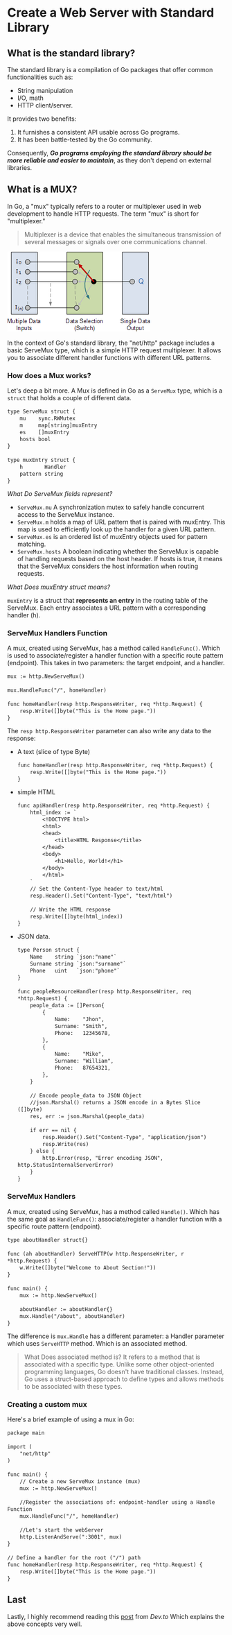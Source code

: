 # Create a Web Server with Standard Library

## What is the standard library?

The standard library is a compilation of Go packages that offer common functionalities such as:

- String manipulation
- I/O, math
- HTTP client/server. 

It provides two benefits:

1. It furnishes a consistent API usable across Go programs.
1. It has been battle-tested by the Go community.

Consequently, ***Go programs employing the standard library should be more reliable and easier to maintain***, as they don't depend on external libraries.

## What is a MUX?

In Go, a "mux" typically refers to a router or multiplexer used in web development to handle HTTP requests. The term "mux" is short for "multiplexer."

> Multiplexer is a device that enables the simultaneous transmission of several messages or signals over one communications channel.

![](/project-1/resources/multiplexer.gif)

In the context of Go's standard library, the "net/http" package includes a basic ServeMux type, which is a simple HTTP request multiplexer. It allows you to associate different handler functions with different URL patterns.

### How does a Mux works?

Let's deep a bit more. A Mux is defined in Go as a `ServeMux` type, which is a `struct` that holds a couple of different data.

```
type ServeMux struct {
    mu    sync.RWMutex
    m     map[string]muxEntry
    es    []muxEntry
    hosts bool
}

type muxEntry struct {
    h       Handler
    pattern string
}
```

*What Do ServeMux fields represent?*

- `ServeMux.mu` A synchronization mutex to safely handle concurrent access to the ServeMux instance.
- `ServeMux.m` holds a map of URL pattern that is paired with muxEntry. This map is used to efficiently look up the handler for a given URL pattern.
- `ServeMux.es` is an ordered list of muxEntry objects used for pattern matching.
- `ServeMux.hosts` A boolean indicating whether the ServeMux is capable of handling requests based on the host header. If hosts is true, it means that the ServeMux considers the host information when routing requests.

*What Does muxEntry struct means?*

`muxEntry` is a struct that **represents an entry** in the routing table of the ServeMux. Each entry associates a URL pattern with a corresponding handler (h).

### ServeMux Handlers Function

A mux, created using ServeMux, has a method called `HandleFunc()`. Which is used to associate/register a handler function with a specific route pattern (endpoint). 
This takes in two parameters: the target endpoint, and a handler.

```
mux := http.NewServeMux()

mux.HandleFunc("/", homeHandler)

func homeHandler(resp http.ResponseWriter, req *http.Request) {
	resp.Write([]byte("This is the Home page."))
}
```

The `resp http.ResponseWriter` parameter can also write any data to the response:

- A text (slice of type Byte)
    ```
    func homeHandler(resp http.ResponseWriter, req *http.Request) {
        resp.Write([]byte("This is the Home page."))
    }
    ```
- simple HTML
    ```
    func apiHandler(resp http.ResponseWriter, req *http.Request) {
        html_index := `
            <!DOCTYPE html>
            <html>
            <head>
                <title>HTML Response</title>
            </head>
            <body>
                <h1>Hello, World!</h1>
            </body>
            </html>
        `
        // Set the Content-Type header to text/html
        resp.Header().Set("Content-Type", "text/html")

        // Write the HTML response
        resp.Write([]byte(html_index))
    }
    ```
- JSON data.
    ```
    type Person struct {
        Name    string `json:"name"`
        Surname string `json:"surname"`
        Phone   uint   `json:"phone"`
    }

    func peopleResourceHandler(resp http.ResponseWriter, req *http.Request) {
        people_data := []Person{
            {
                Name:    "Jhon",
                Surname: "Smith",
                Phone:   12345678,
            },
            {
                Name:    "Mike",
                Surname: "William",
                Phone:   87654321,
            },
        }

        // Encode people_data to JSON Object
        //json.Marshal() returns a JSON encode in a Bytes Slice ([]byte)
        res, err := json.Marshal(people_data)

        if err == nil {
            resp.Header().Set("Content-Type", "application/json")
            resp.Write(res)
        } else {
            http.Error(resp, "Error encoding JSON", http.StatusInternalServerError)
        }
    }
    ```

### ServeMux Handlers

A mux, created using ServeMux, has a method called `Handle()`. Which has the same goal as `HandleFunc()`: associate/register a handler function with a specific route pattern (endpoint). 

```
type aboutHandler struct{}

func (ah aboutHandler) ServeHTTP(w http.ResponseWriter, r *http.Request) {
	w.Write([]byte("Welcome to About Section!"))
}

func main() {
	mux := http.NewServeMux()

	aboutHandler := aboutHandler{}
	mux.Handle("/about", aboutHandler)
}
```
The difference is `mux.Handle` has a different parameter: a Handler parameter which uses `ServeHTTP` method. Which is an associated method.

> What Does associated method is? It refers to a method that is associated with a specific type. Unlike some other object-oriented programming languages, Go doesn't have traditional classes. Instead, Go uses a struct-based approach to define types and allows methods to be associated with these types.

### Creating a custom mux

Here's a brief example of using a mux in Go:

```
package main

import (
	"net/http"
)

func main() {
    // Create a new ServeMux instance (mux)
    mux := http.NewServeMux()

    //Register the associations of: endpoint-handler using a Handle Function
    mux.HandleFunc("/", homeHandler)

    //Let's start the webServer
    http.ListenAndServe(":3001", mux)
}

// Define a handler for the root ("/") path
func homeHandler(resp http.ResponseWriter, req *http.Request) {
	resp.Write([]byte("This is the Home page."))
}
```

## Last

Lastly, I highly recommend reading this [post](https://dev.to/jpoly1219/what-even-is-a-mux-4fng) from *Dev.to* Which explains the above concepts very well.